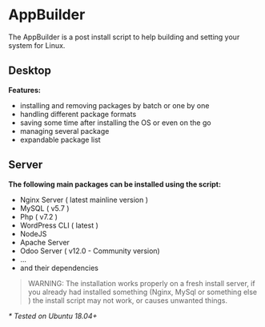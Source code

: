 # AppBuilder

The AppBuilder is a post install script to help building and setting your system for Linux.

## Desktop

**Features:**

-   installing and removing packages by batch or one by one
-   handling different package formats
-   saving some time after installing the OS or even on the go
-   managing several package
-   expandable package list

## Server

**The following main packages can be installed using the script:**

-   Nginx Server ( latest mainline version )
-   MySQL ( v5.7 )
-   Php ( v7.2 )
-   WordPress CLI ( latest )
-   NodeJS
-   Apache Server
-   Odoo Server ( v12.0 - Community version)
-   ...
-   and their dependencies

> WARNING: The installation works properly on a fresh install server, if you already had installed something (Nginx, MySql or something else ) the install script may not work, or causes unwanted things.

_\* Tested on Ubuntu 18.04+_
